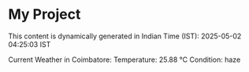 # My Project

This content is dynamically generated in Indian Time (IST): 2025-05-02 04:25:03 IST


Current Weather in Coimbatore:
Temperature: 25.88 °C
Condition: haze
